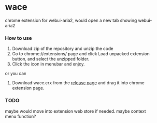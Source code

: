 # wace
chrome extension for webui-aria2, would open a new tab showing webui-aria2

### How to use

1. Download zip of the repository and unzip the code
2. Go to chrome://extensions/ page and click Load unpacked extension button, and select the unzipped folder.
3. Click the icon in menubar and enjoy.

or you can

1. Download wace.crx from the [release page](https://github.com/KurumiSerori/wace/releases) and drag it into chrome extension page.

### TODO

maybe would move into extension web store if needed.
maybe context menu function?
